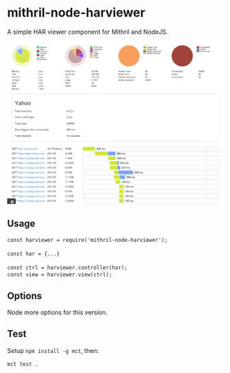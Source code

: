 mithril-node-harviewer
=======================

A simple HAR viewer component for Mithril and NodeJS.

![HAR viewer screenshot](screenshot.png)

Usage
-----

    const harviewer = require('mithril-node-harviewer');

    const har = {...}

    const ctrl = harviewer.controller(har);
    const view = harviewer.view(ctrl);


Options
-------
Node more options for this version.


Test
----

Setup `npm install -g mct`, then:

    mct test .

